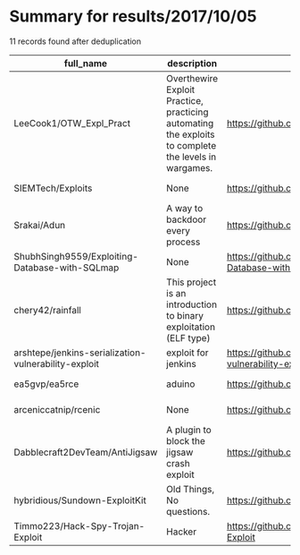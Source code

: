 
# Summary for results/2017/10/05
    
11 records found after deduplication

| full_name | description | html_url | matched_list | matched_count | pushed_at | size | stargazers_count | language | forks_count | vul_ids |
|------------------------------------------------------|------------------------------------------------------------------------------------------------------|-------------------------------------------------------------------------|----------------|-----------------|---------------------------|--------|--------------------|------------|---------------|-----------|
| LeeCook1/OTW_Expl_Pract | Overthewire Exploit Practice, practicing automating the exploits to complete the levels in wargames. | https://github.com/LeeCook1/OTW_Expl_Pract | ['exploit'] | 1 | 2017-10-05 09:48:56+00:00 | 4 | 0 | Shell | 0 | [] |
| SIEMTech/Exploits | None | https://github.com/SIEMTech/Exploits | ['exploit'] | 1 | 2017-10-05 02:00:54+00:00 | 0 | 0 | | 0 | [] |
| Srakai/Adun | A way to backdoor every process | https://github.com/Srakai/Adun | ['shellcode'] | 1 | 2017-10-05 12:58:56+00:00 | 4657 | 36 | C | 10 | [] |
| ShubhSingh9559/Exploiting-Database-with-SQLmap | None | https://github.com/ShubhSingh9559/Exploiting-Database-with-SQLmap | ['exploit'] | 1 | 2017-10-05 07:25:42+00:00 | 0 | 0 | | 0 | [] |
| chery42/rainfall | This project is an introduction to binary exploitation (ELF type) | https://github.com/chery42/rainfall | ['exploit'] | 1 | 2017-10-05 11:13:23+00:00 | 0 | 0 | | 0 | [] |
| arshtepe/jenkins-serialization-vulnerability-exploit | exploit for jenkins | https://github.com/arshtepe/jenkins-serialization-vulnerability-exploit | ['exploit'] | 1 | 2017-10-05 13:22:49+00:00 | 8 | 1 | Java | 0 | [] |
| ea5gvp/ea5rce | aduino | https://github.com/ea5gvp/ea5rce | ['rce'] | 1 | 2017-10-05 11:23:09+00:00 | 0 | 0 | nan | 0 | [] |
| arceniccatnip/rcenic | None | https://github.com/arceniccatnip/rcenic | ['rce'] | 1 | 2017-10-05 20:46:13+00:00 | 0 | 0 | nan | 0 | [] |
| Dabblecraft2DevTeam/AntiJigsaw | A plugin to block the jigsaw crash exploit | https://github.com/Dabblecraft2DevTeam/AntiJigsaw | ['exploit'] | 1 | 2017-10-05 16:52:12+00:00 | 2 | 0 | Java | 4 | [] |
| hybridious/Sundown-ExploitKit | Old Things, No questions. | https://github.com/hybridious/Sundown-ExploitKit | ['exploit'] | 1 | 2017-10-05 01:11:55+00:00 | 2099 | 0 | PHP | 3 | [] |
| Timmo223/Hack-Spy-Trojan-Exploit | Hacker | https://github.com/Timmo223/Hack-Spy-Trojan-Exploit | ['exploit'] | 1 | 2017-10-05 20:22:17+00:00 | 1 | 0 | | 0 | [] |
